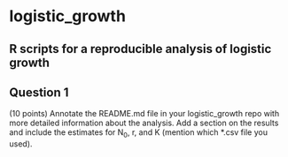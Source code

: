 # logistic_growth
R scripts for a reproducible analysis of logistic growth
----
## Question 1 
(10 points) Annotate the README.md file in your logistic_growth repo with more detailed information about the analysis. Add a section on the results and include the estimates for N<sub>0</sub>, r, and K (mention which *.csv file you used).
